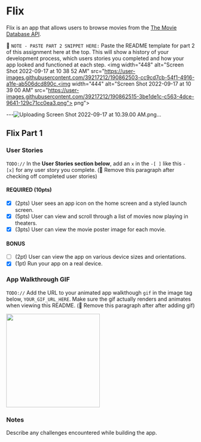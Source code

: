 # Flix

Flix is an app that allows users to browse movies from the [The Movie Database API](http://docs.themoviedb.apiary.io/#).

📝 `NOTE - PASTE PART 2 SNIPPET HERE:` Paste the README template for part 2 of this assignment here at the top. This will show a history of your development process, which users stories you completed and how your app looked and functioned at each step.
<img width="448" alt="Screen Shot 2022-09-17 at 10 38 52 AM" src="https://user-images.githubusercontent.com/39217212/190862503-cc9cd7cb-54f1-4916-a1fe-ab506dcd890c.<img width="444" alt="Screen Shot 2022-09-17 at 10 39 00 AM" src="https://user-images.githubusercontent.com/39217212/190862515-3be1de1c-c563-4dce-9641-129c71cc0ea3.png">
png">


---![Uploading Screen Shot 2022-09-17 at 10.39.00 AM.png…]()



## Flix Part 1

### User Stories
`TODO://` In the **User Stories section below**, add an `x` in the `-[ ]` like this `- [x]` for any user story you complete. (🚫 Remove this paragraph after checking off completed user stories)

#### REQUIRED (10pts)
- [x] (2pts) User sees an app icon on the home screen and a styled launch screen.
- [x] (5pts) User can view and scroll through a list of movies now playing in theaters.
- [x] (3pts) User can view the movie poster image for each movie.

#### BONUS
- [ ] (2pt) User can view the app on various device sizes and orientations.
- [x] (1pt) Run your app on a real device.

### App Walkthrough GIF
`TODO://` Add the URL to your animated app walkthough `gif` in the image tag below, `YOUR_GIF_URL_HERE`. Make sure the gif actually renders and animates when viewing this README. (🚫 Remove this paragraph after after adding gif)

<img src="https://media.giphy.com/media/B7rIZ3sVEgdZzG4zED/giphy.gif" width=250><br>

### Notes
Describe any challenges encountered while building the app.
